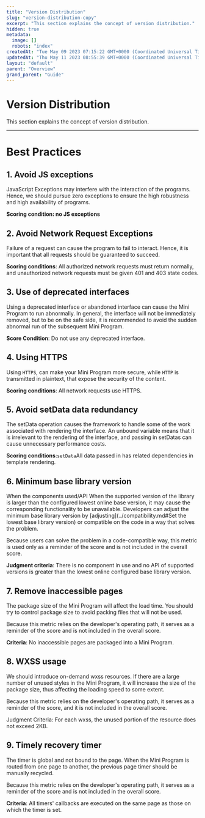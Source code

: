 ```yaml
---
title: "Version Distribution"
slug: "version-distribution-copy"
excerpt: "This section explains the concept of version distribution."
hidden: true
metadata: 
  image: []
  robots: "index"
createdAt: "Tue May 09 2023 07:15:22 GMT+0000 (Coordinated Universal Time)"
updatedAt: "Thu May 11 2023 08:55:39 GMT+0000 (Coordinated Universal Time)"
layout: "default"
parent: "Overview"
grand_parent: "Guide"
---
```

# Version Distribution 
This section explains the concept of version distribution.
*** 
# Best Practices

## 1. Avoid JS exceptions

JavaScript Exceptions may interfere with the interaction of the programs. Hence, we should pursue zero exceptions to ensure the high robustness and high availability of programs.

**Scoring condition: no JS exceptions**

## 2. Avoid Network Request Exceptions

Failure of a request can cause the program to fail to interact. Hence, it is important that all requests should be guaranteed to succeed.

**Scoring conditions**: All authorized network requests must return normally, and unauthorized network requests must be given 401 and 403 state codes.

## 3. Use of deprecated interfaces

Using a deprecated interface or abandoned interface can cause the Mini Program to run abnormally. In general, the interface will not be immediately removed, but to be on the safe side, it is recommended to avoid the sudden abnormal run of the subsequent Mini Program.

**Score Condition**: Do not use any deprecated interface.

## 4. Using HTTPS

Using `HTTPS`, can make your Mini Program more secure, while `HTTP` is transmitted in plaintext, that expose the security of the content.

**Scoring conditions**: All network requests use HTTPS.

## 5. Avoid setData data redundancy

The setData operation causes the framework to handle some of the work associated with rendering the interface. An unbound variable means that it is irrelevant to the rendering of the interface, and passing in setDatas can cause unnecessary performance costs.

**Scoring conditions**:`setData`All data passed in has related dependencies in template rendering.

## 6. Minimum base library version

When the components used/API When the supported version of the library is larger than the configured lowest online base version, it may cause the corresponding functionality to be unavailable. Developers can adjust the minimum base library version by [adjusting]\(../compatibility.md#Set the lowest base library version) or compatible on the code in a way that solves the problem.

Because users can solve the problem in a code-compatible way, this metric is used only as a reminder of the score and is not included in the overall score.

**Judgment criteria**: There is no component in use and no API of supported versions is greater than the lowest online configured base library version.

## 7. Remove inaccessible pages

The package size of the Mini Program will affect the load time. You should try to control package size to avoid packing files that will not be used.

Because this metric relies on the developer's operating path, it serves as a reminder of the score and is not included in the overall score.

**Criteria**: No inaccessible pages are packaged into a Mini Program.

## 8. WXSS usage

We should introduce on-demand wxss resources. If there are a large number of unused styles in the Mini Program, it will increase the size of the package size, thus affecting the loading speed to some extent.

Because this metric relies on the developer's operating path, it serves as a reminder of the score, and it is not included in the overall score.

Judgment Criteria: For each wxss, the unused portion of the resource does not exceed 2KB.

## 9. Timely recovery timer

The timer is global and not bound to the page. When the Mini Program is routed from one page to another, the previous page timer should be manually recycled.

Because this metric relies on the developer's operating path, it serves as a reminder of the score and is not included in the overall score.

**Criteria**: All timers' callbacks are executed on the same page as those on which the timer is set.

